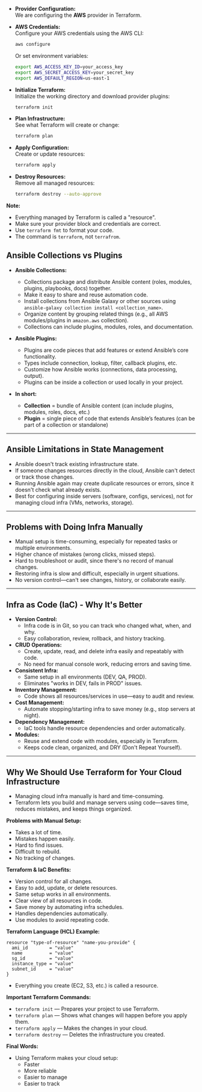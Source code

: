 - **Provider Configuration:**  
  We are configuring the **AWS** provider in Terraform.

- **AWS Credentials:**  
  Configure your AWS credentials using the AWS CLI:  
  ```sh
  aws configure
  ```
  Or set environment variables:  
  ```sh
  export AWS_ACCESS_KEY_ID=your_access_key
  export AWS_SECRET_ACCESS_KEY=your_secret_key
  export AWS_DEFAULT_REGION=us-east-1
  ```

- **Initialize Terraform:**  
  Initialize the working directory and download provider plugins:  
  ```sh
  terraform init
  ```

- **Plan Infrastructure:**  
  See what Terraform will create or change:  
  ```sh
  terraform plan
  ```

- **Apply Configuration:**  
  Create or update resources:  
  ```sh
  terraform apply
  ```

- **Destroy Resources:**  
  Remove all managed resources:  
  ```sh
  terraform destroy --auto-approve
  ```

**Note:**  
- Everything managed by Terraform is called a "resource".  
- Make sure your provider block and credentials are correct.  
- Use `terraform fmt` to format your code.  
- The command is `terraform`, not `terrafrom`.

## Ansible Collections vs Plugins

- **Ansible Collections:**
  - Collections package and distribute Ansible content (roles, modules, plugins, playbooks, docs) together.
  - Make it easy to share and reuse automation code.
  - Install collections from Ansible Galaxy or other sources using `ansible-galaxy collection install <collection_name>`.
  - Organize content by grouping related things (e.g., all AWS modules/plugins in `amazon.aws` collection).
  - Collections can include plugins, modules, roles, and documentation.

- **Ansible Plugins:**
  - Plugins are code pieces that add features or extend Ansible’s core functionality.
  - Types include connection, lookup, filter, callback plugins, etc.
  - Customize how Ansible works (connections, data processing, output).
  - Plugins can be inside a collection or used locally in your project.

- **In short:**
  - **Collection** = bundle of Ansible content (can include plugins, modules, roles, docs, etc.)
  - **Plugin** = single piece of code that extends Ansible’s features (can be part of a collection or standalone)

---

## Ansible Limitations in State Management

- Ansible doesn't track existing infrastructure state.
- If someone changes resources directly in the cloud, Ansible can't detect or track those changes.
- Running Ansible again may create duplicate resources or errors, since it doesn't check what already exists.
- Best for configuring inside servers (software, configs, services), not for managing cloud infra (VMs, networks, storage).

---

## Problems with Doing Infra Manually

- Manual setup is time-consuming, especially for repeated tasks or multiple environments.
- Higher chance of mistakes (wrong clicks, missed steps).
- Hard to troubleshoot or audit, since there's no record of manual changes.
- Restoring infra is slow and difficult, especially in urgent situations.
- No version control—can't see changes, history, or collaborate easily.

---

## Infra as Code (IaC) - Why It's Better

- **Version Control:**  
  - Infra code is in Git, so you can track who changed what, when, and why.
  - Easy collaboration, review, rollback, and history tracking.
- **CRUD Operations:**  
  - Create, update, read, and delete infra easily and repeatably with code.
  - No need for manual console work, reducing errors and saving time.
- **Consistent Infra:**  
  - Same setup in all environments (DEV, QA, PROD).
  - Eliminates "works in DEV, fails in PROD" issues.
- **Inventory Management:**  
  - Code shows all resources/services in use—easy to audit and review.
- **Cost Management:**  
  - Automate stopping/starting infra to save money (e.g., stop servers at night).
- **Dependency Management:**  
  - IaC tools handle resource dependencies and order automatically.
- **Modules:**  
  - Reuse and extend code with modules, especially in Terraform.
  - Keeps code clean, organized, and DRY (Don't Repeat Yourself).

---

## Why We Should Use Terraform for Your Cloud Infrastructure

- Managing cloud infra manually is hard and time-consuming.
- Terraform lets you build and manage servers using code—saves time, reduces mistakes, and keeps things organized.

**Problems with Manual Setup:**
- Takes a lot of time.
- Mistakes happen easily.
- Hard to find issues.
- Difficult to rebuild.
- No tracking of changes.

**Terraform & IaC Benefits:**
- Version control for all changes.
- Easy to add, update, or delete resources.
- Same setup works in all environments.
- Clear view of all resources in code.
- Save money by automating infra schedules.
- Handles dependencies automatically.
- Use modules to avoid repeating code.

**Terraform Language (HCL) Example:**
```hcl
resource "type-of-resource" "name-you-provide" {
  ami_id        = "value"
  name          = "value"
  sg_id         = "value"
  instance_type = "value"
  subnet_id     = "value"
}
```
- Everything you create (EC2, S3, etc.) is called a resource.

**Important Terraform Commands:**
- `terraform init` — Prepares your project to use Terraform.
- `terraform plan` — Shows what changes will happen before you apply them.
- `terraform apply` — Makes the changes in your cloud.
- `terraform destroy` — Deletes the infrastructure you created.

**Final Words:**
- Using Terraform makes your cloud setup:
  - Faster
  - More reliable
  - Easier to manage
  - Easier to track